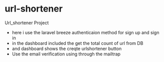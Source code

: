 # url-shortener
Url_shortener Project 
- here i use the laravel breeze authenticaion method for sign up and sign in
- in the dashboard included the get the total count of url from DB
- and dashboard shows the creqte  urlshortener button
- Use the email verification using through the mailtrap
